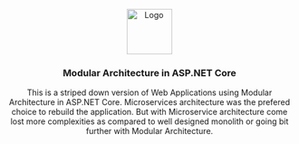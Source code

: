 <!-- PROJECT LOGO -->
<br />
<div align="center">
  <a href="https://github.com/othneildrew/Best-README-Template">
    <img src="images/logo.png" alt="Logo" width="80" height="80">
  </a>

  <h3 align="center">Modular Architecture in ASP.NET Core </h3>

  <p align="center">
    This is a striped down version of Web Applications using Modular Architecture in ASP.NET Core. Microservices architecture was the prefered choice to rebuild 
    the application. But with Microservice architecture come lost more complexities as compared to well designed monolith or going bit further with Modular Architecture.
    <br />
  
</div>
